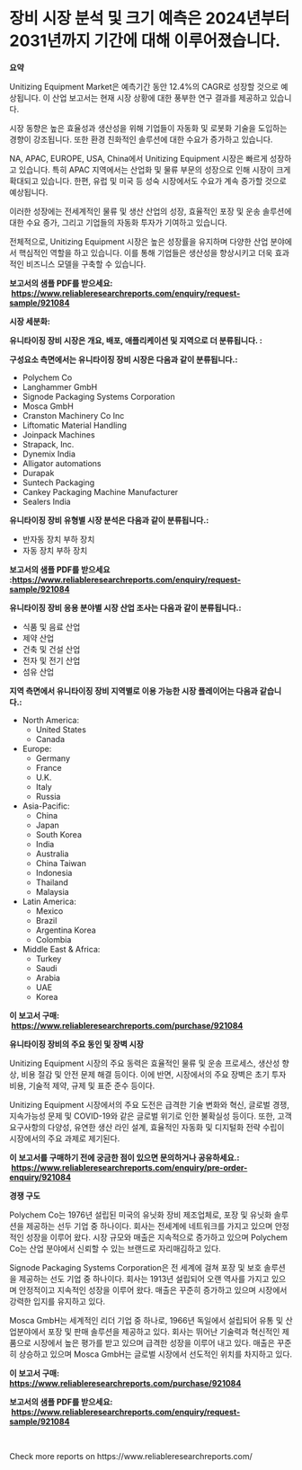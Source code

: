 <p><h1>장비 시장 분석 및 크기 예측은 2024년부터 2031년까지 기간에 대해 이루어졌습니다.</h1></p><p><strong>요약</strong></p>
<p><p>Unitizing Equipment Market은 예측기간 동안 12.4%의 CAGR로 성장할 것으로 예상됩니다. 이 산업 보고서는 현재 시장 상황에 대한 풍부한 연구 결과를 제공하고 있습니다.</p><p>시장 동향은 높은 효율성과 생산성을 위해 기업들이 자동화 및 로봇화 기술을 도입하는 경향이 강조됩니다. 또한 환경 친화적인 솔루션에 대한 수요가 증가하고 있습니다.</p><p>NA, APAC, EUROPE, USA, China에서 Unitizing Equipment 시장은 빠르게 성장하고 있습니다. 특히 APAC 지역에서는 산업화 및 물류 부문의 성장으로 인해 시장이 크게 확대되고 있습니다. 한편, 유럽 및 미국 등 성숙 시장에서도 수요가 계속 증가할 것으로 예상됩니다.</p><p>이러한 성장에는 전세계적인 물류 및 생산 산업의 성장, 효율적인 포장 및 운송 솔루션에 대한 수요 증가, 그리고 기업들의 자동화 투자가 기여하고 있습니다.</p><p>전체적으로, Unitizing Equipment 시장은 높은 성장률을 유지하며 다양한 산업 분야에서 핵심적인 역할을 하고 있습니다. 이를 통해 기업들은 생산성을 향상시키고 더욱 효과적인 비즈니스 모델을 구축할 수 있습니다.</p></p>
<p><strong>보고서의 샘플 PDF를 받으세요: &nbsp;<a href="https://www.reliableresearchreports.com/enquiry/request-sample/921084">https://www.reliableresearchreports.com/enquiry/request-sample/921084</a></strong></p>
<p><strong>시장 세분화:</strong></p>
<p><strong> 유니타이징 장비 시장은 개요, 배포, 애플리케이션 및 지역으로 더 분류됩니다. :</strong></p>
<p><strong>구성요소 측면에서는 유니타이징 장비 시장은 다음과 같이 분류됩니다.:</strong></p>
<p><ul><li>Polychem Co</li><li>Langhammer GmbH</li><li>Signode Packaging Systems Corporation</li><li>Mosca GmbH</li><li>Cranston Machinery Co Inc</li><li>Liftomatic Material Handling</li><li>Joinpack Machines</li><li>Strapack, Inc.</li><li>Dynemix India</li><li>Alligator automations</li><li>Durapak</li><li>Suntech Packaging</li><li>Cankey Packaging Machine Manufacturer</li><li>Sealers India</li></ul></p>
<p><strong> 유니타이징 장비 유형별 시장 분석은 다음과 같이 분류됩니다.:</strong></p>
<p><ul><li>반자동 장치 부하 장치</li><li>자동 장치 부하 장치</li></ul></p>
<p><strong>보고서의 샘플 PDF를 받으세요 :<a href="https://www.reliableresearchreports.com/enquiry/request-sample/921084">https://www.reliableresearchreports.com/enquiry/request-sample/921084</a></strong></p>
<p><strong> 유니타이징 장비 응용 분야별 시장 산업 조사는 다음과 같이 분류됩니다.:</strong></p>
<p><ul><li>식품 및 음료 산업</li><li>제약 산업</li><li>건축 및 건설 산업</li><li>전자 및 전기 산업</li><li>섬유 산업</li></ul></p>
<p><strong>지역 측면에서 유니타이징 장비 지역별로 이용 가능한 시장 플레이어는 다음과 같습니다.:</strong></p>
<p><ul>
    <li>
        North America:
        <ul>
            <li>United States</li>
            <li>Canada</li>
        </ul>
    </li>
    <li>
        Europe:
        <ul>
            <li>Germany</li>
            <li>France</li>
            <li>U.K.</li>
            <li>Italy</li>
            <li>Russia</li>
        </ul>
    </li>
    <li>
        Asia-Pacific:
        <ul>
            <li>China</li>
            <li>Japan</li>
            <li>South Korea</li>
            <li>India</li>
            <li>Australia</li>
            <li>China Taiwan</li>
            <li>Indonesia</li>
            <li>Thailand</li>
            <li>Malaysia</li>
        </ul>
    </li>
    <li>
        Latin America:
        <ul>
            <li>Mexico</li>
            <li>Brazil</li>
            <li>Argentina Korea</li>
            <li>Colombia</li>
        </ul>
    </li>
    <li>
        Middle East & Africa:
        <ul>
            <li>Turkey</li>
            <li>Saudi</li>
            <li>Arabia</li>
            <li>UAE</li>
            <li>Korea</li>
        </ul>
    </li>
    </ul></p>
<p><strong>이 보고서 구매: &nbsp;<a href="https://www.reliableresearchreports.com/purchase/921084">https://www.reliableresearchreports.com/purchase/921084</a></strong></p>
<p><strong>유니타이징 장비의 주요 동인 및 장벽 시장</strong></p>
<p><p>Unitizing Equipment 시장의 주요 동력은 효율적인 물류 및 운송 프로세스, 생산성 향상, 비용 절감 및 안전 문제 해결 등이다. 이에 반면, 시장에서의 주요 장벽은 초기 투자 비용, 기술적 제약, 규제 및 표준 준수 등이다.</p><p>Unitizing Equipment 시장에서의 주요 도전은 급격한 기술 변화와 혁신, 글로벌 경쟁, 지속가능성 문제 및 COVID-19와 같은 글로벌 위기로 인한 불확실성 등이다. 또한, 고객 요구사항의 다양성, 유연한 생산 라인 설계, 효율적인 자동화 및 디지털화 전략 수립이 시장에서의 주요 과제로 제기된다.</p></p>
<p><strong>이 보고서를 구매하기 전에 궁금한 점이 있으면 문의하거나 공유하세요.: &nbsp;<a href="https://www.reliableresearchreports.com/enquiry/pre-order-enquiry/921084">https://www.reliableresearchreports.com/enquiry/pre-order-enquiry/921084</a></strong></p>
<p><strong>경쟁 구도</strong></p>
<p><p>Polychem Co는 1976년 설립된 미국의 유닛화 장비 제조업체로, 포장 및 유닛화 솔루션을 제공하는 선두 기업 중 하나이다. 회사는 전세계에 네트워크를 가지고 있으며 안정적인 성장을 이루어 왔다. 시장 규모와 매출은 지속적으로 증가하고 있으며 Polychem Co는 산업 분야에서 신뢰할 수 있는 브랜드로 자리매김하고 있다.</p><p>Signode Packaging Systems Corporation은 전 세계에 걸쳐 포장 및 보호 솔루션을 제공하는 선도 기업 중 하나이다. 회사는 1913년 설립되어 오랜 역사를 가지고 있으며 안정적이고 지속적인 성장을 이루어 왔다. 매출은 꾸준히 증가하고 있으며 시장에서 강력한 입지를 유지하고 있다.</p><p>Mosca GmbH는 세계적인 리더 기업 중 하나로, 1966년 독일에서 설립되어 유통 및 산업분야에서 포장 및 판매 솔루션을 제공하고 있다. 회사는 뛰어난 기술력과 혁신적인 제품으로 시장에서 높은 평가를 받고 있으며 급격한 성장을 이루어 내고 있다. 매출은 꾸준히 상승하고 있으며 Mosca GmbH는 글로벌 시장에서 선도적인 위치를 차지하고 있다.</p></p>
<p><strong>이 보고서 구매: &nbsp; <a href="https://www.reliableresearchreports.com/purchase/921084">https://www.reliableresearchreports.com/purchase/921084</a></strong></p>
<p><strong>보고서의 샘플 PDF를 받으세요: &nbsp;<a href="https://www.reliableresearchreports.com/enquiry/request-sample/921084">https://www.reliableresearchreports.com/enquiry/request-sample/921084</a></strong><strong></strong></p>
<p>&nbsp;</p>
<p>Check more reports on https://www.reliableresearchreports.com/</p>